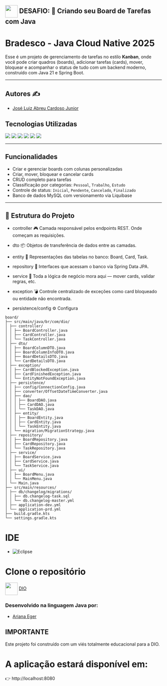 ## <img align="center" width="40px" src="https://hermes.digitalinnovation.one/assets/diome/logo-minimized.png"> DESAFIO: 🧩 Criando seu Board de Tarefas com Java

# Bradesco - Java Cloud Native 2025 

Esse é um projeto de gerenciamento de tarefas no estilo **Kanban**, onde você pode criar quadros (boards), adicionar tarefas (cards), mover, bloquear e acompanhar o status de tudo com um backend moderno, construído com Java 21 e Spring Boot.

---

## Autores ✍️

- [José Luiz Abreu Cardoso Junior](https://github.com/juniorjrjl)

## Tecnologias Utilizadas

<p align="left">
  <img src="https://img.shields.io/badge/Java-21-blue?style=for-the-badge&logo=openjdk" />
  <img src="https://img.shields.io/badge/Spring%20Boot-3.2.3-brightgreen?style=for-the-badge&logo=springboot" />
  <img src="https://img.shields.io/badge/MySQL-8.0-orange?style=for-the-badge&logo=mysql" />
  <img src="https://img.shields.io/badge/Liquibase-Migrations-blueviolet?style=for-the-badge&logo=liquibase" />
  <img src="https://img.shields.io/badge/Gradle-Build%20Tool-02303A?style=for-the-badge&logo=gradle" />
  <img src="https://img.shields.io/badge/Lombok-Code%20Reduction-red?style=for-the-badge&logo=java" />
</p>

---

## Funcionalidades

- Criar e gerenciar boards com colunas personalizadas  
- Criar, mover, bloquear e cancelar cards  
- CRUD completo para tarefas  
- Classificação por categorias: `Pessoal`, `Trabalho`, `Estudo`  
- Controle de status: `Inicial`, `Pendente`, `Cancelado`, `Finalizado`  
- Banco de dados MySQL com versionamento via Liquibase
 
---

## 📁 Estrutura do Projeto

- controller 🎮
 Camada responsável pelos endpoints REST. Onde começam as requisições.

- dto 📦
 Objetos de transferência de dados entre as camadas.

- entity 🧬
 Representações das tabelas no banco: Board, Card, Task.

- repository 📁
 Interfaces que acessam o banco via Spring Data JPA.

- service 🔧
 Toda a lógica de negócio mora aqui — mover cards, validar regras, etc.

- exception 💣
 Controle centralizado de exceções como card bloqueado ou entidade não encontrada.

- persistence/config ⚙️
 Configura

````
board/
├── src/main/java/br/com/dio/
│ ├── controller/
│ │ ├── BoardController.java
│ │ ├── CardController.java
│ │ └── TaskController.java
│ ├── dto/
│ │ ├── BoardColumnDTO.java
│ │ ├── BoardColumnInfoDTO.java
│ │ ├── BoardDetailsDTO.java
│ │ └── CardDetailsDTO.java
│ ├── exception/
│ │ ├── CardBlockedException.java
│ │ ├── CardFinishedException.java
│ │ └── EntityNotFoundException.java
│ ├── persistence/
│ │ ├── config/ConnectionConfig.java
│ │ ├── converter/OffsetDateTimeConverter.java
│ │ ├── dao/
│ │ │ ├── BoardDAO.java
│ │ │ ├── CardDAO.java
│ │ │ └── TaskDAO.java
│ │ ├── entity/
│ │ │ ├── BoardEntity.java
│ │ │ ├── CardEntity.java
│ │ │ └── TaskEntity.java
│ │ └── migration/MigrationStrategy.java
│ ├── repository/
│ │ ├── BoardRepository.java
│ │ ├── CardRepository.java
│ │ └── TaskRepository.java
│ ├── service/
│ │ ├── BoardService.java
│ │ ├── CardService.java
│ │ └── TaskService.java
│ ├── ui/
│ │ ├── BoardMenu.java
│ │ └── MainMenu.java
│ └── Main.java
├── src/main/resources/
│ ├── db/changelog/migrations/
│ │ ├── db.changelog-task.sql
│ │ └── db.changelog-master.yml
│ ├── application-dev.yml
│ └── application-prd.yml
├── build.gradle.kts
└── settings.gradle.kts
`````
# IDE 

- ![Eclipse](https://img.shields.io/badge/Eclipse-2C2255?style=for-the-badge&logo=eclipse&logoColor=white)

# Clone o repositório  

<img align="center" width="40px" src="https://hermes.digitalinnovation.one/assets/diome/logo-minimized.png"> [DIO](https://github.com/digitalinnovationone/board.git)

### Desenvolvido na linguagem Java por:

- [Ariana Eger](https://github.com/arisgerr)

## IMPORTANTE

Este projeto foi construído com um viés totalmente educacional para a DIO.

# A aplicação estará disponível em:
👉 http://localhost:8080
